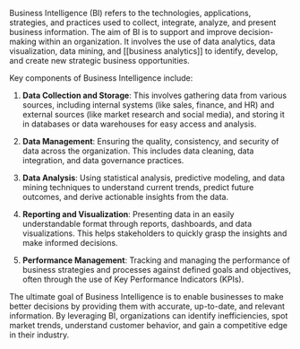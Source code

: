Business Intelligence (BI) refers to the technologies, applications, strategies, and practices used to collect, integrate, analyze, and present business information. The aim of BI is to support and improve decision-making within an organization. It involves the use of data analytics, data visualization, data mining, and [[business analytics]] to identify, develop, and create new strategic business opportunities.

Key components of Business Intelligence include:

1. **Data Collection and Storage**: This involves gathering data from various sources, including internal systems (like sales, finance, and HR) and external sources (like market research and social media), and storing it in databases or data warehouses for easy access and analysis.

2. **Data Management**: Ensuring the quality, consistency, and security of data across the organization. This includes data cleaning, data integration, and data governance practices.

3. **Data Analysis**: Using statistical analysis, predictive modeling, and data mining techniques to understand current trends, predict future outcomes, and derive actionable insights from the data.

4. **Reporting and Visualization**: Presenting data in an easily understandable format through reports, dashboards, and data visualizations. This helps stakeholders to quickly grasp the insights and make informed decisions.

5. **Performance Management**: Tracking and managing the performance of business strategies and processes against defined goals and objectives, often through the use of Key Performance Indicators (KPIs).

The ultimate goal of Business Intelligence is to enable businesses to make better decisions by providing them with accurate, up-to-date, and relevant information. By leveraging BI, organizations can identify inefficiencies, spot market trends, understand customer behavior, and gain a competitive edge in their industry.